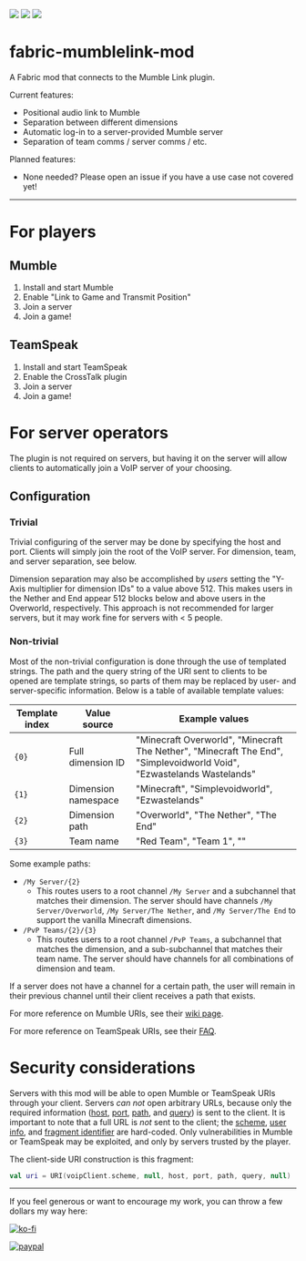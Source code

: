 [![](http://cf.way2muchnoise.eu/short_mumble-link-fabric_downloads.svg)](https://minecraft.curseforge.com/projects/mumble-link-fabric)
[![](http://cf.way2muchnoise.eu/versions/mumble-link-fabric_all.svg)](https://minecraft.curseforge.com/projects/mumble-link-fabric)
[![](http://cf.way2muchnoise.eu/packs/short_mumble-link-fabric.svg)](https://minecraft.curseforge.com/projects/mumble-link-fabric)

# fabric-mumblelink-mod
A Fabric mod that connects to the Mumble Link plugin.

Current features:
* Positional audio link to Mumble
* Separation between different dimensions
* Automatic log-in to a server-provided Mumble server
* Separation of team comms / server comms / etc.

Planned features:
* None needed? Please open an issue if you have a use case not covered yet!

---

# For players

## Mumble

1. Install and start Mumble
2. Enable "Link to Game and Transmit Position"
3. Join a server
4. Join a game!

## TeamSpeak

1. Install and start TeamSpeak
2. Enable the CrossTalk plugin
3. Join a server
4. Join a game!

# For server operators

The plugin is not required on servers, but having it on the server will allow clients to automatically join a VoIP server of your choosing.

## Configuration

### Trivial
Trivial configuring of the server may be done by specifying the host and port. Clients will simply join the root of the VoIP server. For dimension, team, and server separation, see below.

Dimension separation may also be accomplished by _users_ setting the "Y-Axis multiplier for dimension IDs" to a value above 512. This makes users in the Nether and End appear 512 blocks below and above users in the Overworld, respectively. This approach is not recommended for larger servers, but it may work fine for servers with < 5 people.

### Non-trivial
Most of the non-trivial configuration is done through the use of templated strings. The path and the query string of the URI sent to clients to be opened are template strings, so parts of them may be replaced by user- and server-specific information. Below is a table of available template values:

| Template index | Value source         | Example values |
| -------------- | -------------------- | -------------- |
| `{0}`          | Full dimension ID    | "Minecraft Overworld", "Minecraft The Nether", "Minecraft The End", "Simplevoidworld Void", "Ezwastelands Wastelands" |
| `{1}`          | Dimension namespace  | "Minecraft", "Simplevoidworld", "Ezwastelands" |
| `{2}`          | Dimension path       | "Overworld", "The Nether", "The End" |
| `{3}`          | Team name            | "Red Team", "Team 1", "" |

Some example paths:

- `/My Server/{2}`
  - This routes users to a root channel `/My Server` and a subchannel that matches their dimension. The server should have channels `/My Server/Overworld`, `/My Server/The Nether`, and `/My Server/The End` to support the vanilla Minecraft dimensions.
- `/PvP Teams/{2}/{3}`
  - This routes users to a root channel `/PvP Teams`, a subchannel that matches the dimension, and a sub-subchannel that matches their team name. The server should have channels for all combinations of dimension and team.

If a server does not have a channel for a certain path, the user will remain in their previous channel until their client receives a path that exists.

For more reference on Mumble URIs, see their [wiki page](https://wiki.mumble.info/wiki/Mumble_URL).

For more reference on TeamSpeak URIs, see their [FAQ](https://support.teamspeakusa.com/index.php?/Knowledgebase/Article/View/46/0/how-can-i-link-to-my-teamspeak-3-server-on-my-webpage).

# Security considerations

Servers with this mod will be able to open Mumble or TeamSpeak URIs through your client. Servers _can not_ open arbitrary URLs, because only the required information ([host](https://tools.ietf.org/html/rfc3986#section-3.2.2), [port](https://tools.ietf.org/html/rfc3986#section-3.2.3), [path](https://tools.ietf.org/html/rfc3986#section-3.3), and [query](https://tools.ietf.org/html/rfc3986#section-3.4)) is sent to the client. It is important to note that a full URL is _not_ sent to the client; the [scheme](https://tools.ietf.org/html/rfc3986#section-3.1), [user info](https://tools.ietf.org/html/rfc3986#section-3.2.1), and [fragment identifier](https://tools.ietf.org/html/rfc3986#section-3.5) are hard-coded. Only vulnerabilities in Mumble or TeamSpeak may be exploited, and only by servers trusted by the player.

The client-side URI construction is this fragment:
```kotlin
val uri = URI(voipClient.scheme, null, host, port, path, query, null)
```

---

If you feel generous or want to encourage my work, you can throw a few dollars my way here:

[![ko-fi](https://www.ko-fi.com/img/githubbutton_sm.svg)](https://ko-fi.com/L4L0XZWT)

[![paypal](https://www.paypalobjects.com/en_US/i/btn/btn_donate_LG.gif)](https://www.paypal.com/cgi-bin/webscr?cmd=_donations&business=SYSJUAMK9JVWC&currency_code=USD&source=url)
